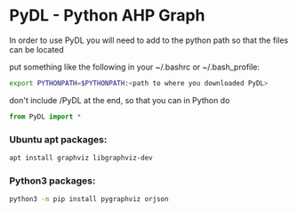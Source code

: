 # PyDL - Python AHP Graph
In order to use PyDL you will need to add to the python path so
that the files can be located

put something like the following in your ~/.bashrc or ~/.bash_profile:
```Bash
export PYTHONPATH=$PYTHONPATH:<path to where you downloaded PyDL>
```
don't include /PyDL at the end, so that you can in Python do
```Python
from PyDL import *
```
### Ubuntu apt packages:
```Bash
apt install graphviz libgraphviz-dev
```
### Python3 packages:
```Bash
python3 -m pip install pygraphviz orjson
```
